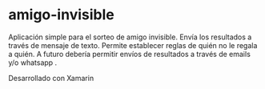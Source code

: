# amigo-invisible
Aplicación simple para el sorteo de amigo invisible. Envía los resultados a través de mensaje de texto.
Permite establecer reglas de quién no le regala a quién.
A futuro debería permitir envíos de resultados a través de emails y/o whatsapp .

Desarrollado con Xamarin

